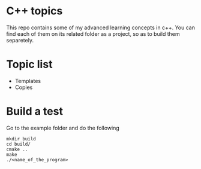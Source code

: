 # C++ topics 
This repo contains some of my advanced learning concepts in c++. You can find each of them on its related folder as a project, so as to build them separetely. 

# Topic list
* Templates
* Copies

# Build a test
Go to the example folder and do the following
```
mkdir build
cd build/
cmake ..
make
./<name_of_the_program>
```
